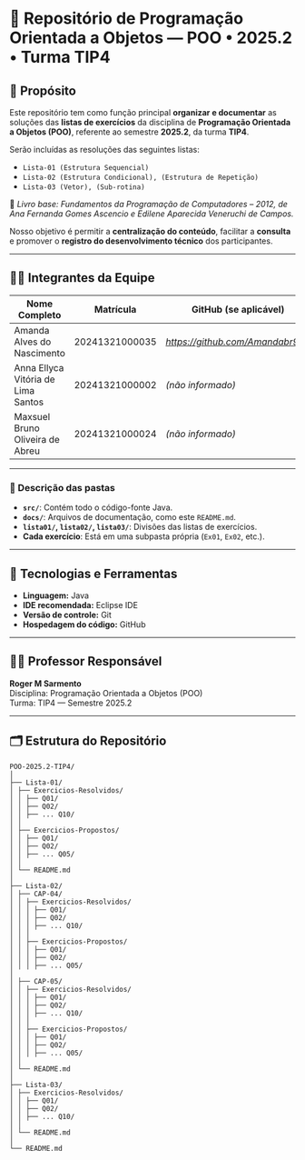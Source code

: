 # 📘 Repositório de Programação Orientada a Objetos — POO • 2025.2 • Turma TIP4

## 🎯 Propósito

Este repositório tem como função principal **organizar e documentar** as soluções das **listas de exercícios** da disciplina de **Programação Orientada a Objetos (POO)**, referente ao semestre **2025.2**, da turma **TIP4**.  

Serão incluídas as resoluções das seguintes listas:
- `Lista-01 (Estrutura Sequencial)`
- `Lista-02 (Estrutura Condicional), (Estrutura de Repetição)`
- `Lista-03 (Vetor), (Sub-rotina)`
  
📖 *Livro base: Fundamentos da Programação de Computadores – 2012, de Ana Fernanda Gomes Ascencio e Edilene Aparecida Veneruchi de Campos.*

Nosso objetivo é permitir a **centralização do conteúdo**, facilitar a **consulta** e promover o **registro do desenvolvimento técnico** dos participantes.

---

## 👩‍💻 Integrantes da Equipe

| Nome Completo                              | Matrícula            | GitHub (se aplicável)                  |
|-------------------------------------------|----------------------|----------------------------------------|
| Amanda Alves do Nascimento                | 20241321000035       | *https://github.com/Amandabr922*       |
| Anna Ellyca Vitória de Lima Santos        | 20241321000002       | *(não informado)*                      |
| Maxsuel Bruno Oliveira de Abreu           | 20241321000024       | *(não informado)*                      |

---
### 📄 Descrição das pastas

- **`src/`**: Contém todo o código-fonte Java.
- **`docs/`**: Arquivos de documentação, como este `README.md`.
- **`lista01/`, `lista02/`, `lista03/`**: Divisões das listas de exercícios.
- **Cada exercício**: Está em uma subpasta própria (`Ex01`, `Ex02`, etc.).

---

## 🧰 Tecnologias e Ferramentas

- **Linguagem:** Java  
- **IDE recomendada:** Eclipse IDE  
- **Versão de controle:** Git  
- **Hospedagem do código:** GitHub  

---

## 👨‍🏫 Professor Responsável

**Roger M Sarmento**  
Disciplina: Programação Orientada a Objetos (POO)  
Turma: TIP4 — Semestre 2025.2

---

## 🗂️ Estrutura do Repositório
```
POO-2025.2-TIP4/
│
├── Lista-01/
│ ├── Exercicios-Resolvidos/
│ │ ├── Q01/
│ │ ├── Q02/
│ │ ├── ... Q10/
│ │
│ ├── Exercicios-Propostos/
│ │ ├── Q01/
│ │ ├── Q02/
│ │ ├── ... Q05/
│ │
│ └── README.md
│
├── Lista-02/
│ ├── CAP-04/
│ │ ├── Exercicios-Resolvidos/
│ │ │ ├── Q01/
│ │ │ ├── Q02/
│ │ │ ├── ... Q10/
│ │ │
│ │ ├── Exercicios-Propostos/
│ │ │ ├── Q01/
│ │ │ ├── Q02/
│ │ │ ├── ... Q05/
│
│ ├── CAP-05/
│ │ ├── Exercicios-Resolvidos/
│ │ │ ├── Q01/
│ │ │ ├── Q02/
│ │ │ ├── ... Q10/
│ │ │
│ │ ├── Exercicios-Propostos/
│ │ │ ├── Q01/
│ │ │ ├── Q02/
│ │ │ ├── ... Q05/
│ │
│ └── README.md
│
├── Lista-03/
│ ├── Exercicios-Resolvidos/
│ │ ├── Q01/
│ │ ├── Q02/
│ │ ├── ... Q10/
│ │
│ └── README.md
│
└── README.md
```
